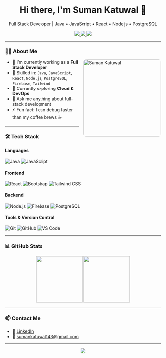 <h1 align="center">Hi there, I'm Suman Katuwal 👋</h1>

<p align="center">
  Full Stack Developer | Java • JavaScript • React • Node.js • PostgreSQL
</p>

<p align="center">
  <a href="https://github.com/yourusername">
    <img src="https://img.shields.io/github/followers/yourusername?label=Follow&style=social" />
  </a>
  <a href="mailto:sumankatuwal143@gmail.com">
    <img src="https://img.shields.io/badge/Email-D14836?style=flat&logo=gmail&logoColor=white" />
  </a>
  <a href="https://www.linkedin.com/in/suman-katuwal/">
    <img src="https://img.shields.io/badge/LinkedIn-blue?style=flat&logo=linkedin&logoColor=white" />
  </a>
</p>

---

### 🧑‍💻 About Me

<img align="right" src="https://user-images.githubusercontent.com/your-image-host/suman-photo.jpg" width="250" style="border-radius: 8px; margin-left: 16px;" alt="Suman Katuwal" />

- 🔭 I’m currently working as a **Full Stack Developer**
- 💼 Skilled in: `Java`, `JavaScript`, `React`, `Node.js`, `PostgreSQL`, `Firebase`, `Tailwind`
- 🌱 Currently exploring **Cloud & DevOps**
- 💬 Ask me anything about full-stack development
- ⚡ Fun fact: I can debug faster than my coffee brews ☕

---

### 🛠️ Tech Stack

#### Languages
![Java](https://img.shields.io/badge/Java-007396?style=flat&logo=java&logoColor=white)
![JavaScript](https://img.shields.io/badge/JavaScript-F7DF1E?style=flat&logo=javascript&logoColor=black)

#### Frontend
![React](https://img.shields.io/badge/React-20232A?style=flat&logo=react&logoColor=61DAFB)
![Bootstrap](https://img.shields.io/badge/Bootstrap-563D7C?style=flat&logo=bootstrap&logoColor=white)
![Tailwind CSS](https://img.shields.io/badge/TailwindCSS-38B2AC?style=flat&logo=tailwind-css&logoColor=white)

#### Backend
![Node.js](https://img.shields.io/badge/Node.js-339933?style=flat&logo=nodedotjs&logoColor=white)
![Firebase](https://img.shields.io/badge/Firebase-FFCA28?style=flat&logo=firebase&logoColor=black)
![PostgreSQL](https://img.shields.io/badge/PostgreSQL-4169E1?style=flat&logo=postgresql&logoColor=white)

#### Tools & Version Control
![Git](https://img.shields.io/badge/Git-F05032?style=flat&logo=git&logoColor=white)
![GitHub](https://img.shields.io/badge/GitHub-181717?style=flat&logo=github&logoColor=white)
![VS Code](https://img.shields.io/badge/VS%20Code-007ACC?style=flat&logo=visual-studio-code&logoColor=white)

---

### 📊 GitHub Stats

<p align="center">
  <img src="https://github-readme-stats.vercel.app/api?username=yourusername&show_icons=true&theme=radical" height="150"/>
  <img src="https://github-readme-stats.vercel.app/api/top-langs/?username=yourusername&layout=compact&theme=radical" height="150"/>
</p>

---

### 📫 Contact Me

- 💼 [LinkedIn](https://www.linkedin.com/in/suman-katuwal/)
- 📧 sumankatuwal143@gmail.com

---

<p align="center">
  <img src="https://readme-typing-svg.herokuapp.com?font=Fira+Code&duration=2000&pause=1000&color=61DAFB&center=true&width=435&lines=Full+Stack+Developer;Clean+Code+Advocate;Open+Source+Contributor;Always+Learning" />
</p>
